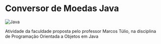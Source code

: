 # Conversor de Moedas Java
![Java](https://img.shields.io/badge/java-%23ED8B00.svg?style=for-the-badge&logo=openjdk&logoColor=white)

Atividade da faculdade proposta pelo professor Marcos Túlio, na disciplina de Programação Orientada a Objetos em Java
